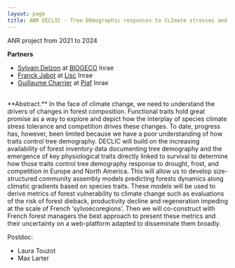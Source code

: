 ```yaml
---
layout: page
title: ANR DECLIC - Tree DEmographic responses to CLImate stresses and Competition for a trait-based biogeography
---
```



ANR project from 2021 to 2024

**Partners**
- [Sylvain Delzon](http://sylvain-delzon.com/) at [BIOGECO](https://www6.bordeaux-aquitaine.inrae.fr/biogeco) Inrae
- [Franck Jabot](https://lisc.inrae.fr/franck-jabot/) at [Lisc](https://lisc.inrae.fr/) Inrae
- [Guillaume Charrier](https://www.researchgate.net/profile/Guillaume-Charrier) at [Piaf](https://www6.clermont.inrae.fr/piaf) Inrae



<br>
**Abstract.** In the face of climate change, we need to understand the drivers of changes in forest composition. Functional traits hold great promise as a way to explore and depict how the interplay of species climate stress tolerance and competition drives these changes. To date, progress has, however, been limited because we have a poor understanding of how traits control tree demography. DECLIC will build on the increasing availability of forest inventory data documenting tree demography and the emergence of key physiological traits directly linked to survival to determine how those traits control tree demography response to drought, frost, and competition in Europe and North America. This will allow us to develop size-structured community assembly models predicting forests dynamics along climatic gradients based on species traits. These models will be used to derive metrics of forest vulnerability to climate change such as evaluations of the risk of forest dieback, productivity decline and regeneration impeding at the scale of French ‘sylvoécoregions’. Then we will co-construct with French forest managers the best approach to present these metrics and their uncertainty on a web-platform adapted to disseminate them broadly. 
<br>

Postdoc:

- Laura Touzot
- Max Larter